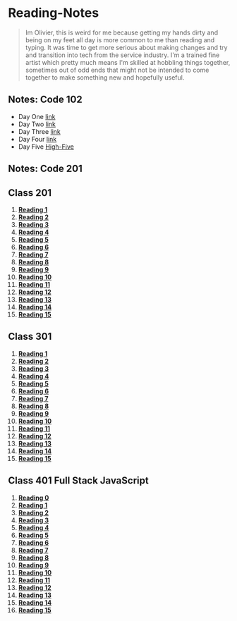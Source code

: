 # Reading-Notes

> Im Olivier, this is weird for me because getting my hands dirty and being on my feet all day is more common to me than reading and typing. It was time to get more serious about making changes and try and transition into tech from the service industry. I'm a trained fine artist which pretty much means I'm skilled at hobbling things together, sometimes out of odd ends that might not be intended to come together to make something new and hopefully useful.

## Notes: Code 102
* Day One [link](coders-computer.md)
* Day Two [link](day-two.md)
* Day Three [link](day-three.md)
* Day Four [link](day-four.md)
* Day Five [High-Five](day-five.md)

## Notes: Code 201
## Class 201
1. [**Reading 1**](class201/class-01.md)
1. [**Reading 2**](class201/class-02.md)
1. [**Reading 3**](class201/class-03.md)
1. [**Reading 4**](class201/class-04.md)
1. [**Reading 5**](class201/class-05.md)
1. [**Reading 6**](class201/class-06.md)
1. [**Reading 7**](class201/class-07.md)
1. [**Reading 8**](class201/class-08.md)
1. [**Reading 9**](class201/class-09.md)
1. [**Reading 10**](class201/class-10.md)
1. [**Reading 11**](class201/class-11.md)
1. [**Reading 12**](class201/class-12.md)
1. [**Reading 13**](class201/class-13.md)
1. [**Reading 14**](class201/class-14.md)
1. [**Reading 15**](class201/class-15.md)

## Class 301
1. [**Reading 1**](class301/class-01.md)
1. [**Reading 2**](class301/class-02.md)
1. [**Reading 3**](class301/class-03.md)
1. [**Reading 4**](class301/class-04.md)
1. [**Reading 5**](class301/class-05.md)
1. [**Reading 6**](class301/class-06.md)
1. [**Reading 7**](class301/class-07.md)
1. [**Reading 8**](class301/class-08.md)
1. [**Reading 9**](class301/class-09.md)
1. [**Reading 10**](class301/class-10.md)
1. [**Reading 11**](class301/class-11.md)
1. [**Reading 12**](class301/class-12.md)
1. [**Reading 13**](class301/class-13.md)
1. [**Reading 14**](class301/class-14.md)
1. [**Reading 15**](class301/class-15.md)

## Class 401 Full Stack JavaScript
1. [**Reading 0**](/401-js/Prep.md)
1. [**Reading 1**](401-js/Class01.md)
1. [**Reading 2**](401-js/Class02.md)
1. [**Reading 3**](401-js/Class03.md)
1. [**Reading 4**](401-js/Class04.md)
1. [**Reading 5**](401-js/Class05.md)
1. [**Reading 6**](401-js/Class06.md)
1. [**Reading 7**](401-js/Class07.md)
1. [**Reading 8**](class401/class-08.md)
1. [**Reading 9**](class401/class-09.md)
1. [**Reading 10**](class401/class-10.md)
1. [**Reading 11**](class401/class-11.md)
1. [**Reading 12**](class401/class-12.md)
1. [**Reading 13**](class401/class-13.md)
1. [**Reading 14**](class401/class-14.md)
1. [**Reading 15**](class401/class-15.md)